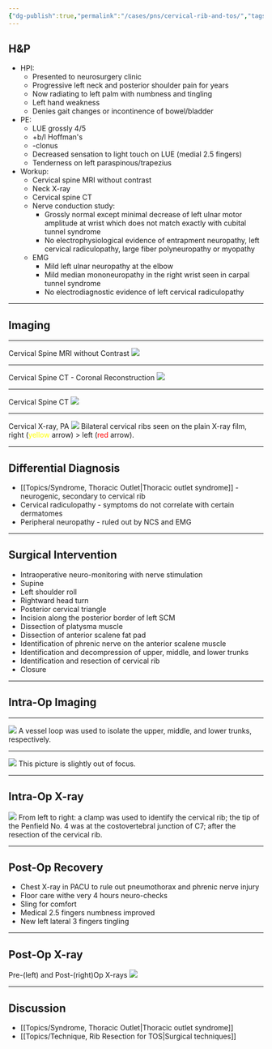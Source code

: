 ```yaml
---
{"dg-publish":true,"permalink":"/cases/pns/cervical-rib-and-tos/","tags":["TOS","PNS","rib"],"created":"2023-05-23T18:36:27.000-07:00","updated":"2024-01-10T11:04:11.696-08:00"}
---
```



## H&P

- HPI: 
	- Presented to neurosurgery clinic
	- Progressive left neck and posterior shoulder pain for years
	- Now radiating to left palm with numbness and tingling
	- Left hand weakness
	- Denies gait changes or incontinence of bowel/bladder
- PE: 
	- LUE grossly 4/5
	- +b/l Hoffman's
	- -clonus
	- Decreased sensation to light touch on LUE (medial 2.5 fingers)
	- Tenderness on left paraspinous/trapezius
- Workup: 
	- Cervical spine MRI without contrast
	- Neck X-ray
	- Cervical spine CT
	- Nerve conduction study:
		- Grossly normal except minimal decrease of left ulnar motor amplitude at wrist which does not match exactly with cubital tunnel syndrome
		- No electrophysiological evidence of entrapment neuropathy, left cervical radiculopathy, large fiber polyneuropathy or myopathy
	- EMG
		- Mild left ulnar neuropathy at the elbow
		- Mild median mononeuropathy in the right wrist seen in carpal tunnel syndrome
		- No electrodiagnostic evidence of left cervical radiculopathy

---

## Imaging

---

Cervical Spine MRI without Contrast 
![](https://i.imgur.com/4Q34u6w.jpg)

---

Cervical Spine CT - Coronal Reconstruction
![](https://i.imgur.com/tZjS90E.png)

---

Cervical Spine CT
![](https://i.imgur.com/a6qAuUC.png)

---

Cervical X-ray, PA
![](https://i.imgur.com/wH7cgjw.png)
Bilateral cervical ribs seen on the plain X-ray film, right (<span style="color:yellow">yellow</span> arrow) > left (<span style="color:red">red</span> arrow).

---

## Differential Diagnosis

- [[Topics/Syndrome, Thoracic Outlet\|Thoracic outlet syndrome]] - neurogenic, secondary to cervical rib
- Cervical radiculopathy - symptoms do not correlate with certain dermatomes
- Peripheral neuropathy - ruled out by NCS and EMG

---

## Surgical Intervention

- Intraoperative neuro-monitoring with nerve stimulation
- Supine
- Left shoulder roll
- Rightward head turn
- Posterior cervical triangle
- Incision along the posterior border of left SCM
- Dissection of platysma muscle
- Dissection of anterior scalene fat pad
- Identification of phrenic nerve on the anterior scalene muscle
- Identification and decompression of upper, middle, and lower trunks
- Identification and resection of cervical rib
- Closure

---

## Intra-Op Imaging

---

![](https://i.imgur.com/1Wv56nT.jpg)
A vessel loop was used to isolate the upper, middle, and lower trunks, respectively.

---

![](https://i.imgur.com/BrBXpyf.jpg)
This picture is slightly out of focus.

---

## Intra-Op X-ray

![](https://i.imgur.com/cURCJVZ.jpg)
From left to right: a clamp was used to identify the cervical rib; the tip of the Penfield No. 4 was at the costovertebral junction of C7; after the resection of the cervical rib.

---

## Post-Op Recovery

- Chest X-ray in PACU to rule out pneumothorax and phrenic nerve injury
- Floor care withe very 4 hours neuro-checks
- Sling for comfort
- Medical 2.5 fingers numbness improved
- New left lateral 3 fingers tingling

---

## Post-Op X-ray

Pre-(left) and Post-(right)Op X-rays
![](https://i.imgur.com/Wk0ePBj.png)

---

## Discussion

- [[Topics/Syndrome, Thoracic Outlet\|Thoracic outlet syndrome]]
- [[Topics/Technique, Rib Resection for TOS\|Surgical techniques]]

